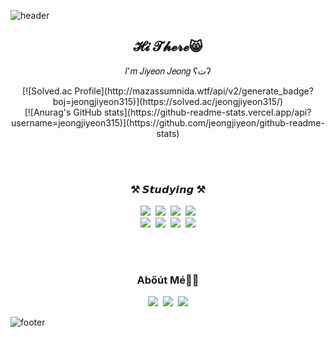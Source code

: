 ![header](https://capsule-render.vercel.app/api?type=waving&color=93A9D1&height=300&section=header&text=ᴊɪʏᴇᴏɴ%20ᴊᴇᴏɴɢ&fontSize=60)

<h2 align="center"> 𝓗𝓲 𝓣𝓱𝓮𝓻𝓮😸 </h2>

<p align="center">
𝐼'𝑚 𝐽𝑖𝑦𝑒𝑜𝑛 𝐽𝑒𝑜𝑛𝑔 ʕتʔ 
</p>

<center> [![Solved.ac Profile](http://mazassumnida.wtf/api/v2/generate_badge?boj=jeongjiyeon315)](https://solved.ac/jeongjiyeon315/) </center>  
<center> [![Anurag's GitHub stats](https://github-readme-stats.vercel.app/api?username=jeongjiyeon315)](https://github.com/jeongjiyeon/github-readme-stats) </center>  

<br><br>
<h3 align="center"> ⚒️ 𝙎𝙩𝙪𝙙𝙮𝙞𝙣𝙜 ⚒️ </h3>
<p align="center">
  <img src="https://img.shields.io/badge/Python-3776AB?style=flat&logo=python&logoColor=white"/>&nbsp
  <img src="https://img.shields.io/badge/SpringBoot-6DB33F?style=flat&logo=springboot&logoColor=white"/>&nbsp
  <img src="https://img.shields.io/badge/Java-007396?style=flat&logo=java&logoColor=white"/>&nbsp
  <img src="https://img.shields.io/badge/Docker-2496ED?style=flat&logo=docker&logoColor=white"/>
  <br>
  <img src="https://img.shields.io/badge/AWS-232F3E?style=flat&logo=amazonaws&logoColor=white"/>&nbsp
  <img src="https://img.shields.io/badge/MySQL-4479A1?style=flat&logo=mysql&logoColor=white"/>&nbsp
  <img src="https://img.shields.io/badge/MariaDB-003545?style=flat&logo=mariadb&logoColor=white"/>&nbsp
  <img src="https://img.shields.io/badge/Git-F05032?style=flat&logo=git&logoColor=white"/>
</p>
<br><br>

<h3 align="center">Abőút Mé👩‍💻</h3>
<p align="center">
  <a href="https://hits.seeyoufarm.com"><img src="https://hits.seeyoufarm.com/api/count/incr/badge.svg?url=https%3A%2F%2Fgithub.com%2Fjeongjiyeon315%2Fhit-counter&count_bg=%236667AB&title_bg=%23181717&icon=github.svg&icon_color=%23E7E7E7&title=hits&edge_flat=false"/></a>&nbsp
  <a href="https://www.instagram.com/yeon__315/"><img src="https://img.shields.io/badge/Instagram-E4405F?style=flat&logo=Instagram&logoColor=white&link=https://www.instagram.com/yeon__315/"/></a>&nbsp
  <a href="mailto:wjdwldus2912@gmail.com"><img src="https://img.shields.io/badge/Gmail-d14836?style=flat-square&logo=Gmail&logoColor=white&link=mailto:wjdwldus2912@gmail.com"/></a>
</p>

![footer](https://capsule-render.vercel.app/api?type=waving&color=93A9D1&height=180&section=footer)

<!-- <a href="https://jeongjiyeon315.github.io/"><img src="https://img.shields.io/badge/Tech%20Blog-93A9D1?style=flat-square&logo=D-Wave Systems&logoColor=white&link=https://jeongjiyeon315.github.io/"/></a>&nbsp -->
